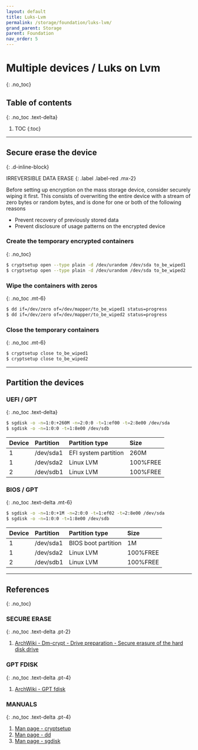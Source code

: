 ```yaml
---
layout: default
title: Luks-Lvm
permalink: /storage/foundation/luks-lvm/
grand_parent: Storage
parent: Foundation
nav_order: 5
---
```


# Multiple devices / Luks on Lvm
{: .no_toc}

## Table of contents
{: .no_toc .text-delta}

1. TOC
{:toc}

---

## Secure erase the device
{: .d-inline-block}

IRREVERSIBLE DATA ERASE
{: .label .label-red .mx-2}

Before setting up encryption on the mass storage device, consider securely wiping it first. This consists of overwriting the entire device with a stream of zero bytes or random bytes, and is done for one or both of the following reasons

- Prevent recovery of previously stored data
- Prevent disclosure of usage patterns on the encrypted device

### Create the temporary encrypted containers
{: .no_toc}

```bash
$ cryptsetup open --type plain -d /dev/urandom /dev/sda to_be_wiped1
$ cryptsetup open --type plain -d /dev/urandom /dev/sda to_be_wiped2
```

### Wipe the containers with zeros
{: .no_toc .mt-6}


```bash
$ dd if=/dev/zero of=/dev/mapper/to_be_wiped1 status=progress
$ dd if=/dev/zero of=/dev/mapper/to_be_wiped2 status=progress
```

### Close the temporary containers
{: .no_toc .mt-6}

```bash
$ cryptsetup close to_be_wiped1
$ cryptsetup close to_be_wiped2
```

---

## Partition the devices

### UEFI / GPT
{: .no_toc .text-delta}

```bash
$ sgdisk -o -n=1:0:+260M -n=2:0:0 -t=1:ef00 -t=2:8e00 /dev/sda
$ sgdisk -o -n=1:0:0 -t=1:8e00 /dev/sdb
```

| Device | Partition | Partition type       | Size     |
| :----- | :-------- | :------------------- | :------- |
| 1      | /dev/sda1 | EFI system partition | 260M     |
| 1      | /dev/sda2 | Linux LVM            | 100%FREE |
| 2      | /dev/sdb1 | Linux LVM            | 100%FREE |

### BIOS / GPT
{: .no_toc .text-delta .mt-6}

```bash
$ sgdisk -o -n=1:0:+1M -n=2:0:0 -t=1:ef02 -t=2:8e00 /dev/sda
$ sgdisk -o -n=1:0:0 -t=1:8e00 /dev/sdb
```

| Device | Partition | Partition type       | Size     |
| :----- | :-------- | :------------------- | :------- |
| 1      | /dev/sda1 | BIOS boot partition  | 1M       |
| 1      | /dev/sda2 | Linux LVM            | 100%FREE |
| 2      | /dev/sdb1 | Linux LVM            | 100%FREE |

---

## References
{: .no_toc}

### SECURE ERASE
{: .no_toc .text-delta .pt-2}

1. [ArchWiki - Dm-crypt - Drive preparation - Secure erasure of the hard disk drive](https://wiki.archlinux.org/index.php/Dm-crypt/Drive_preparation#Secure_erasure_of_the_hard_disk_drive)

### GPT FDISK
{: .no_toc .text-delta .pt-4}

1. [ArchWiki - GPT fdisk](https://wiki.archlinux.org/index.php/GPT_fdisk)

### MANUALS
{: .no_toc .text-delta .pt-4}

1. [Man page - cryptsetup](https://jlk.fjfi.cvut.cz/arch/manpages/man/core/cryptsetup/cryptsetup.8.en)
1. [Man page - dd](https://jlk.fjfi.cvut.cz/arch/manpages/man/core/coreutils/dd.1.en)
1. [Man page - sgdisk](https://jlk.fjfi.cvut.cz/arch/manpages/man/extra/gptfdisk/sgdisk.8.en)
